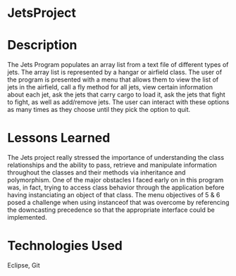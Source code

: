 # JetsProject


# Description
The Jets Program  populates an array list from a text file of different types of jets. The array list is represented by a hangar or airfield class.
The user of the program is presented with a menu that allows them to view the list of jets in the airfield, call a fly method for all jets, view certain 
information about each jet, ask the jets that carry cargo to load it, ask the jets that fight to fight, as well as add/remove jets. The user can 
interact with these options as many times as they choose until they pick the option to quit. 

# Lessons Learned
The Jets project really stressed the importance of understanding the class relationships and the ability to pass, retrieve and manipulate information 
throughout the classes and their methods via inheritance and polymorphism. One of the major obstacles I faced early on in this program was, in fact,
trying to access class behavior through the application before having instanciating an object of that class. The menu objectives of 5 & 6 posed a 
challenge when using instanceof that was overcome by referencing the downcasting precedence so that the appropriate interface could be implemented.


# Technologies Used
Eclipse, Git